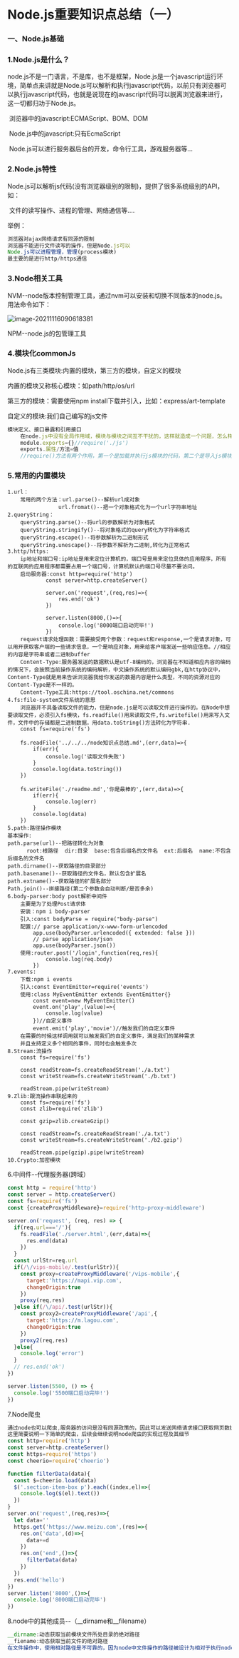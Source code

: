 # Node.js重要知识点总结（一）

### 一、Node.js基础

### 1.Node.js是什么？

​	node.js不是一门语言，不是库，也不是框架，Node.js是一个javascript运行环境，简单点来讲就是Node.js可以解析和执行javascript代码，以前只有浏览器可以执行javascript代码，也就是说现在的javascript代码可以脱离浏览器来进行，这一切都归功于Node.js。

​	浏览器中的javascript:ECMAScript、BOM、DOM

​	Node.js中的javascript:只有EcmaScript

​	Node.js可以进行服务器后台的开发，命令行工具，游戏服务器等...

### 2.Node.js特性

Node.js可以解析js代码(没有浏览器级别的限制)，提供了很多系统级别的API，如：

​	文件的读写操作、进程的管理、网络通信等....

举例：

```javascript
浏览器对ajax网络请求有同源的限制
浏览器不能进行文件读写的操作，但是Node.js可以
Node.js可以进程管理，管理(process模块)
最主要的是进行http/https通信
```

### 3.Node相关工具

NVM--node版本控制管理工具，通过nvm可以安装和切换不同版本的node.js。用法命令如下：

![image-20211116090618381](C:\Users\HP\AppData\Roaming\Typora\typora-user-images\image-20211116090618381.png)

NPM--node.js的包管理工具

### 4.模块化commonJs

Node.js有三类模块:内置的模块，第三方的模块，自定义的模块

内置的模块又称核心模块：如path/http/os/url

第三方的模块：需要使用npm install下载并引入，比如：express/art-template

自定义的模块:我们自己编写的js文件

```javascript
模块定义、接口暴露和引用接口
	在node.js中没有全局作用域，模块与模块之间互不干扰的，这样就造成一个问题，怎么样才能访问其他的自定义模块呢？如果想让外部可以访问模块里面的属性和方法，就必须在模块里通过向外暴露接口exports或者module.exports的方式向外暴露，这样再通过require()方法把需要的模块引入，就可以访问到内部的方法和属性了。
    module.exports={}//require('./js')
	exports.属性/方法=值
	//require()方法有两个作用，第一个是加载并执行js模块的代码，第二个是导入js模块的方法和变量
```

### 5.常用的内置模块

```:
1.url：
	常用的两个方法：url.parse()--解析url成对象
    			url.fromat()--把一个对象格式化为一个url字符串地址
2.queryString：
	queryString.parse()--将url的参数解析为对象格式
    queryString.stringify()--将对象格式的query转化为字符串格式
    queryString.escape()--将参数解析为二进制形式
	queryString.unescape()--将参数不解析为二进制,转化为正常格式
3.http/https:
	ip地址和端口号:ip地址是用来定位计算机的，端口号是用来定位具体的应用程序，所有的互联网的应用程序都需要占用一个端口号，计算机默认的端口号尽量不要访问。
    启动服务器:const http=require('http')
    		const server=http.createServer()

			server.on('request',(req,res)=>{
  				res.end('ok')
			})

			server.listen(8000,()=>{
  				console.log('8000端口启动完毕!')
			})
	request请求处理函数：需要接受两个参数：request和response,一个是请求对象，可以用开获取客户端的一些请求信息，一个是响应对象，用来给客户端发送一些响应信息。//相应的内容是字符串或者二进制buffer
	Content-Type:服务器发送的数据默认是utf-8编码的，浏览器在不知道相应内容的编码的情况下，会按照当前操作系统的编码解析，中文操作系统的默认编码gbk,在http协议中，Content-Type就是用来告诉浏览器我给你发送的数据内容是什么类型，不同的资源对应的Content-Type是不一样的。
	Content-Type工具:https://tool.oschina.net/commons
4.fs:file-system文件系统的意思
	浏览器并不具备读取文件的能力，但是node.js是可以读取文件进行操作的。在Node中想要读取文件，必须引入fs模块，fs.readfile()用来读取文件,fs.writefile()用来写入文件，文件中的存储都是二进制数据，用data.toString()方法转化为字符串.
	const fs=require('fs')

	fs.readFile('../../../node知识点总结.md',(err,data)=>{
  		if(err){
    		console.log('读取文件失败')
  		}
  		console.log(data.toString())
	})

	fs.writeFile('./readme.md','你是最棒的',(err,data)=>{
  		if(err){
    		console.log(err)
  		}
  		console.log(data)
	})
5.path:路径操作模块
基本操作:
path.parse(url)--把路径转化为对象
      root:根路径  dir:目录  base:包含后缀名的文件名  ext:后缀名  name:不包含后缀名的文件名
path.dirname()--获取路径的目录部分
path.basename()--获取路径的文件名，默认包含扩展名
path.extname()--获取路径的扩展名部分
Path.join()--拼接路径(第二个参数会自动判断/是否多余)
6.body-parser:body post解析中间件
	主要是为了处理Post请求体
    安装：npm i body-parser
	引入:const bodyParse = require("body-parse")
    配置:// parse application/x-www-form-urlencoded
		app.use(bodyParser.urlencoded({ extended: false }))
		// parse application/json
		app.use(bodyParser.json())
	使用:router.post('/login',function(req,res){
			console.log(req.body)
		})
7.events:
	下载:npm i events
    引入:const EventEmitter=require('events')
    使用:class MyEventEmitter extends EventEmitter{}
		const event=new MyEventEmitter()
		event.on('play',(value)=>{
            console.log(value)
        })//自定义事件
		event.emit('play','movie')//触发我们的自定义事件
	在需要的时候这样调用就可以触发我们的自定义事件，满足我们的某种需求
    并且支持定义多个相同的事件，同时也会触发多次
8.Stream:流操作
	const fs=require('fs')

	const readStream=fs.createReadStream('./a.txt')
	const writeStream=fs.createWriteStream('./b.txt')

	readStream.pipe(writeStream)
9.Zlib:跟流操作串联起来的
	const fs=require('fs')
	const zlib=require('zlib')

	const gzip=zlib.createGzip()

	const readStream=fs.createReadStream('./a.txt')
	const writeStream=fs.createWriteStream('./b2.gzip')

	readStream.pipe(gzip).pipe(writeStream)
10.Crypto:加密模块
```

6.中间件--代理服务器(跨域）

```javascript
const http = require('http')
const server = http.createServer()
const fs=require('fs')
const {createProxyMiddleware}=require('http-proxy-middleware')

server.on('request', (req, res) => {
  if(req.url==='/'){
    fs.readFile('./server.html',(err,data)=>{
      res.end(data)
    })
  }
  const urlStr=req.url
  if(/\/vips-mobile/.test(urlStr)){
    const proxy=createProxyMiddleware('/vips-mobile',{
      target:'https://mapi.vip.com',
      changeOrigin:true
    })
    proxy(req,res)
  }else if(/\/api/.test(urlStr)){
    const proxy2=createProxyMiddleware('/api',{
      target:'https://m.lagou.com',
      changeOrigin:true
    })
    proxy2(req,res)
  }else{
    console.log('error')
  }
  // res.end('ok')
})

server.listen(5500, () => {
  console.log('5500端口启动完毕!')
})
```

7.Node爬虫

```javascript
通过node也可以爬虫,服务器的访问是没有同源政策的，因此可以发送网络请求接口获取网页数据
这里简要说明一下简单的爬虫，后续会继续说明node爬虫的实现过程及其细节
const http=require('http')
const server=http.createServer()
const https=require('https')
const cheerio=require('cheerio')

function filterData(data){
  const $=cheerio.load(data)
  $('.section-item-box p').each((index,el)=>{
    console.log($(el).text())
  })
}
server.on('request',(req,res)=>{
  let data=''
  https.get('https://www.meizu.com',(res)=>{
    res.on('data',(d)=>{
      data+=d
    })
    res.on('end',()=>{
      filterData(data)
    })
  })
  res.end('hello')
})
server.listen('8000',()=>{
  console.log('8000端口启动完毕')
})
```

8.node中的其他成员--（__dirname和__filename）

```javascript
__dirname:动态获取当前模块文件所处目录的绝对路径
__fiename:动态获取当前文件的绝对路径
在文件操作中，使用相对路径是不可靠的，因为node中文件操作的路径被设计为相对于执行node命令所处的路径。为了解决这个问题，需要使用__dirname()或__filename()把相对路径变为绝对路径.(绝对路径不受影响)
```
